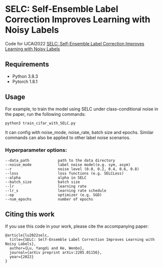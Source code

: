 # SELC: Self-Ensemble Label Correction Improves Learning with Noisy Labels
Code for IJCAI2022 [SELC: Self-Ensemble Label Correction Improves Learning with Noisy Labels](https://arxiv.org/pdf/2205.01156.pdf)

## Requirements
- Python 3.8.3
- Pytorch 1.8.1 


## Usage
For example, to train the model using SELC under class-conditional noise in the paper, run the following commands:
```train
python3 train_cifar_with_SELC.py
```
It can config with noise_mode, noise_rate, batch size and epochs. Similar commands can also be applied to other label noise scenarios.
### Hyperparameter options:
```
--data_path             path to the data directory
--noise_mode            label noise model(e.g. sym, asym)
--r                     noise level (0.0, 0.2, 0.4, 0.6, 0.8)
--loss                  loss functions (e.g. SELCLoss)
--alpha                 alpha in SELC
--batch_size            batch size
--lr                    learning rate
--lr_s                  learning rate schedule
--op                    optimizer (e.g. SGD)          
--num_epochs            number of epochs
```


## Citing this work
If you use this code in your work, please cite the accompanying paper:
```
@article{lu2022selc,
  title={SELC: Self-Ensemble Label Correction Improves Learning with Noisy Labels},
  author={Lu, Yangdi and He, Wenbo},
  journal={arXiv preprint arXiv:2205.01156},
  year={2022}
}
```
